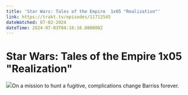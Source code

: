 ```yaml
---
title: 'Star Wars: Tales of the Empire  1x05 "Realization"' 
link: https://trakt.tv/episodes/11712545
dateWatched: 07-02-2024
dateTime: 2024-07-03T04:16:16.000000Z
---
```

# Star Wars: Tales of the Empire  1x05 "Realization"

![](https://walter.trakt.tv/images/episodes/011/712/545/screenshots/thumb/d819df06a6.jpg)On a mission to hunt a fugitive, complications change Barriss forever.